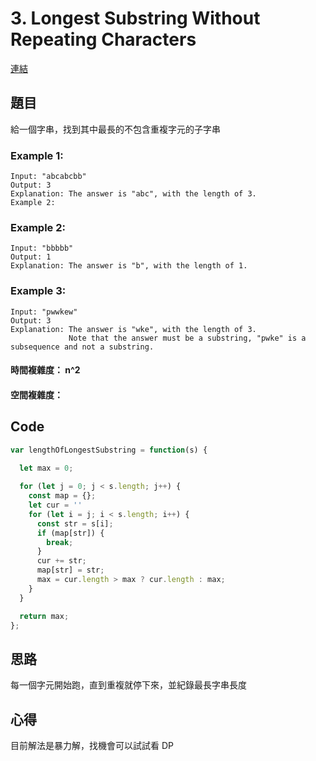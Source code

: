 # 3. Longest Substring Without Repeating Characters
[連結](https://leetcode.com/problems/longest-substring-without-repeating-characters/)

## 題目

給一個字串，找到其中最長的不包含重複字元的子字串

### Example 1:

```
Input: "abcabcbb"
Output: 3 
Explanation: The answer is "abc", with the length of 3. 
Example 2:
```

### Example 2:
```
Input: "bbbbb"
Output: 1
Explanation: The answer is "b", with the length of 1.
```

### Example 3:
```
Input: "pwwkew"
Output: 3
Explanation: The answer is "wke", with the length of 3. 
             Note that the answer must be a substring, "pwke" is a subsequence and not a substring.
```

#### 時間複雜度： n^2
#### 空間複雜度： 

## Code

```javascript
var lengthOfLongestSubstring = function(s) {
  
  let max = 0;

  for (let j = 0; j < s.length; j++) {
    const map = {};
    let cur = ''
    for (let i = j; i < s.length; i++) {
      const str = s[i];
      if (map[str]) {
        break;
      }
      cur += str;
      map[str] = str;
      max = cur.length > max ? cur.length : max;
    }
  }

  return max;
};
```

## 思路

每一個字元開始跑，直到重複就停下來，並紀錄最長字串長度

## 心得

目前解法是暴力解，找機會可以試試看 DP